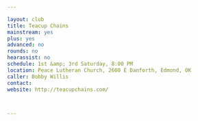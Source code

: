 ```yaml
---

layout: club
title: Teacup Chains
mainstream: yes
plus: yes
advanced: no
rounds: no
hearassist: no
schedule: 1st &amp; 3rd Saturday, 8:00 PM
location: Peace Lutheran Church, 2600 E Danforth, Edmond, OK
caller: Bobby Willis
contact: 
website: http://teacupchains.com/



---
```


